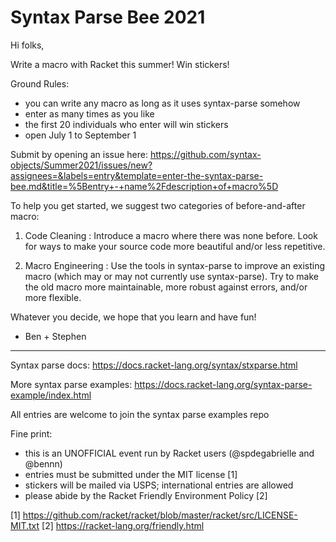 # Syntax Parse Bee 2021

Hi folks,

Write a macro with Racket this summer! Win stickers!

Ground Rules:
* you can write any macro as long as it uses syntax-parse somehow
* enter as many times as you like
* the first 20 individuals who enter will win stickers
* open July 1 to September 1

Submit by opening an issue here:
 https://github.com/syntax-objects/Summer2021/issues/new?assignees=&labels=entry&template=enter-the-syntax-parse-bee.md&title=%5Bentry+-+name%2Fdescription+of+macro%5D


To help you get started, we suggest two categories of before-and-after macro:

1. Code Cleaning : Introduce a macro where there was none before. Look for ways
   to make your source code more beautiful and/or less repetitive.

2. Macro Engineering : Use the tools in syntax-parse to improve an existing
   macro (which may or may not currently use syntax-parse). Try to make the old
   macro more maintainable, more robust against errors, and/or more flexible.

Whatever you decide, we hope that you learn and have fun!

- Ben + Stephen


- - -

Syntax parse docs:
 https://docs.racket-lang.org/syntax/stxparse.html

More syntax parse examples:
 https://docs.racket-lang.org/syntax-parse-example/index.html

All entries are welcome to join the syntax parse examples repo


Fine print:
* this is an UNOFFICIAL event run by Racket users (@spdegabrielle and @bennn)
* entries must be submitted under the MIT license [1]
* stickers will be mailed via USPS; international entries are allowed
* please abide by the Racket Friendly Environment Policy [2]

[1] https://github.com/racket/racket/blob/master/racket/src/LICENSE-MIT.txt
[2] https://racket-lang.org/friendly.html

